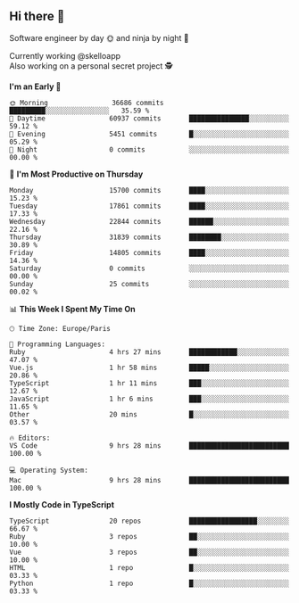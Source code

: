 ## Hi there 👋

Software engineer by day 🌞 and ninja by night 🌝

Currently working @skelloapp <br>
Also working on a personal secret project 🕵️

<!--START_SECTION:waka-->
**I'm an Early 🐤** 

```text
🌞 Morning                36686 commits       █████████░░░░░░░░░░░░░░░░   35.59 % 
🌆 Daytime                60937 commits       ███████████████░░░░░░░░░░   59.12 % 
🌃 Evening                5451 commits        █░░░░░░░░░░░░░░░░░░░░░░░░   05.29 % 
🌙 Night                  0 commits           ░░░░░░░░░░░░░░░░░░░░░░░░░   00.00 % 
```
📅 **I'm Most Productive on Thursday** 

```text
Monday                   15700 commits       ████░░░░░░░░░░░░░░░░░░░░░   15.23 % 
Tuesday                  17861 commits       ████░░░░░░░░░░░░░░░░░░░░░   17.33 % 
Wednesday                22844 commits       ██████░░░░░░░░░░░░░░░░░░░   22.16 % 
Thursday                 31839 commits       ████████░░░░░░░░░░░░░░░░░   30.89 % 
Friday                   14805 commits       ████░░░░░░░░░░░░░░░░░░░░░   14.36 % 
Saturday                 0 commits           ░░░░░░░░░░░░░░░░░░░░░░░░░   00.00 % 
Sunday                   25 commits          ░░░░░░░░░░░░░░░░░░░░░░░░░   00.02 % 
```


📊 **This Week I Spent My Time On** 

```text
🕑︎ Time Zone: Europe/Paris

💬 Programming Languages: 
Ruby                     4 hrs 27 mins       ████████████░░░░░░░░░░░░░   47.07 % 
Vue.js                   1 hr 58 mins        █████░░░░░░░░░░░░░░░░░░░░   20.86 % 
TypeScript               1 hr 11 mins        ███░░░░░░░░░░░░░░░░░░░░░░   12.67 % 
JavaScript               1 hr 6 mins         ███░░░░░░░░░░░░░░░░░░░░░░   11.65 % 
Other                    20 mins             █░░░░░░░░░░░░░░░░░░░░░░░░   03.57 % 

🔥 Editors: 
VS Code                  9 hrs 28 mins       █████████████████████████   100.00 % 

💻 Operating System: 
Mac                      9 hrs 28 mins       █████████████████████████   100.00 % 
```

**I Mostly Code in TypeScript** 

```text
TypeScript               20 repos            █████████████████░░░░░░░░   66.67 % 
Ruby                     3 repos             ██░░░░░░░░░░░░░░░░░░░░░░░   10.00 % 
Vue                      3 repos             ██░░░░░░░░░░░░░░░░░░░░░░░   10.00 % 
HTML                     1 repo              █░░░░░░░░░░░░░░░░░░░░░░░░   03.33 % 
Python                   1 repo              █░░░░░░░░░░░░░░░░░░░░░░░░   03.33 % 
```




<!--END_SECTION:waka-->

<!--
**antoinelncl/antoinelncl** is a ✨ _special_ ✨ repository because its `README.md` (this file) appears on your GitHub profile.

Here are some ideas to get you started:

- 🔭 I’m currently working on ...
- 🌱 I’m currently learning ...
- 👯 I’m looking to collaborate on ...
- 🤔 I’m looking for help with ...
- 💬 Ask me about ...
- 📫 How to reach me: ...
- 😄 Pronouns: ...
- ⚡ Fun fact: ...
-->
